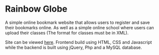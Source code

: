 # Rainbow Globe

A simple online bookmark website that allows users to register and save their bookmarks online. As well as a simple online school where users can upload their classes (The format for classes must be in XML).

Site can be viewed [here](http://elninokr.com/rainbow-globe/index.htm). Frontend build using HTML, CSS and Javascript while the backend is built using jQuery, Php and a MySQL database.
